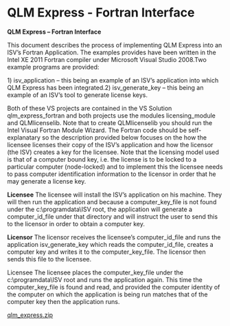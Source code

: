 # QLM Express - Fortran Interface

**QLM Express – Fortran Interface**

This document describes the process of implementing QLM Express into an ISV’s Fortran Application. The examples provides have been written in the Intel XE 2011 Fortran compiler under Microsoft Visual Studio 2008.Two example programs are provided:

1\) isv\_application – this being an example of an ISV’s application into which QLM Express has been integrated.2) isv\_generate\_key – this being an example of an ISV’s tool to generate license keys.

Both of these VS projects are contained in the VS Solution qlm\_express\_fortran and both projects use the modules licensing\_module and QLMlicenselib. Note that to create QLMlicenselib you should run the Intel Visual Fortran Module Wizard. The Fortran code should be self-explanatary so the description provided below focuses on the how the licensee licenses their copy of the ISV’s application and how the licensor (the ISV) creates a key for the licensee. Note that the licensing model used is that of a computer bound key, i.e. the license is to be locked to a particular computer (node-locked) and to implement this the licensee needs to pass computer identification information to the licensor in order that he may generate a license key.

**Licensee** The licensee will install the ISV’s application on his machine. They will then run the application and because a computer\_key\_file is not found under the c:\programdata\ISV root, the application will generate a computer\_id\_file under that directory and will instruct the user to send this to the licensor in order to obtain a computer key.

**Licensor** The licensor receives the licensee’s computer\_id\_file and runs the application isv\_generate\_key which reads the computer\_id\_file, creates a computer key and writes it to the computer\_key\_file. The licensor then sends this file to the licensee.

Licensee The licensee places the computer\_key\_file under the c:\programdata\ISV root and runs the application again. This time the computer\_key\_file is found and read, and provided the computer identity of the computer on which the application is being run matches that of the computer key then the application runs.

[qlm\_express.zip](https://support.soraco.co/hc/en-us/article\_attachments/200181275)
